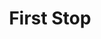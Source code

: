 ---
title: "First Stop"
url: /madrid/first-stop-calle-de-segovia/
shop: reparación de automóviles
---